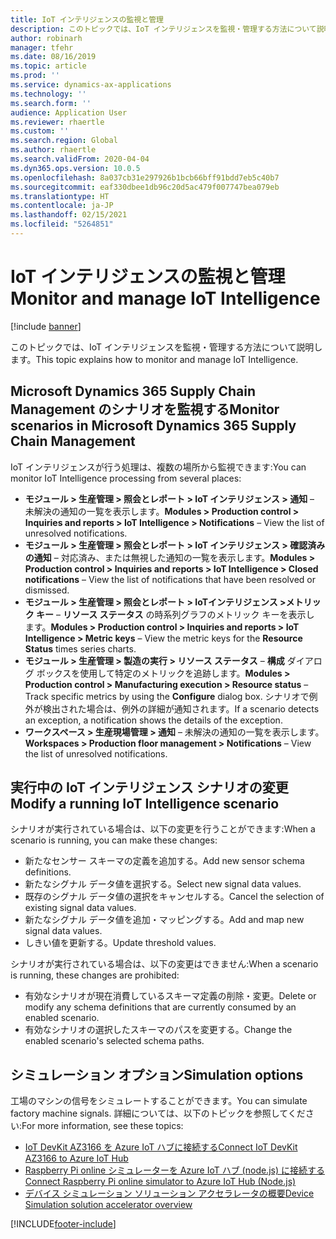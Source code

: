 ```yaml
---
title: IoT インテリジェンスの監視と管理
description: このトピックでは、IoT インテリジェンスを監視・管理する方法について説明します。
author: robinarh
manager: tfehr
ms.date: 08/16/2019
ms.topic: article
ms.prod: ''
ms.service: dynamics-ax-applications
ms.technology: ''
ms.search.form: ''
audience: Application User
ms.reviewer: rhaertle
ms.custom: ''
ms.search.region: Global
ms.author: rhaertle
ms.search.validFrom: 2020-04-04
ms.dyn365.ops.version: 10.0.5
ms.openlocfilehash: 8a037cb31e297926b1bcb66bff91bdd7eb5c40b7
ms.sourcegitcommit: eaf330dbee1db96c20d5ac479f007747bea079eb
ms.translationtype: HT
ms.contentlocale: ja-JP
ms.lasthandoff: 02/15/2021
ms.locfileid: "5264851"
---
```

# <a name="monitor-and-manage-iot-intelligence"></a><span data-ttu-id="6e36a-103">IoT インテリジェンスの監視と管理</span><span class="sxs-lookup"><span data-stu-id="6e36a-103">Monitor and manage IoT Intelligence</span></span>

[!include [banner](../../includes/banner.md)]

<span data-ttu-id="6e36a-104">このトピックでは、IoT インテリジェンスを監視・管理する方法について説明します。</span><span class="sxs-lookup"><span data-stu-id="6e36a-104">This topic explains how to monitor and manage IoT Intelligence.</span></span>

## <a name="monitor-scenarios-in-microsoft-dynamics-365-supply-chain-management"></a><a id="monitor-scenarios"></a><span data-ttu-id="6e36a-105">Microsoft Dynamics 365 Supply Chain Management のシナリオを監視する</span><span class="sxs-lookup"><span data-stu-id="6e36a-105">Monitor scenarios in Microsoft Dynamics 365 Supply Chain Management</span></span>

<span data-ttu-id="6e36a-106">IoT インテリジェンスが行う処理は、複数の場所から監視できます:</span><span class="sxs-lookup"><span data-stu-id="6e36a-106">You can monitor IoT Intelligence processing from several places:</span></span>

+ <span data-ttu-id="6e36a-107">**モジュール \> 生産管理 \> 照会とレポート \> IoT インテリジェンス \> 通知** – 未解決の通知の一覧を表示します。</span><span class="sxs-lookup"><span data-stu-id="6e36a-107">**Modules \> Production control \> Inquiries and reports \> IoT Intelligence \> Notifications** – View the list of unresolved notifications.</span></span>
+ <span data-ttu-id="6e36a-108">**モジュール \> 生産管理 \> 照会とレポート \> IoT インテリジェンス \> 確認済みの通知** – 対応済み、または無視した通知の一覧を表示します。</span><span class="sxs-lookup"><span data-stu-id="6e36a-108">**Modules \> Production control \> Inquiries and reports \> IoT Intelligence \> Closed notifications** – View the list of notifications that have been resolved or dismissed.</span></span>
+ <span data-ttu-id="6e36a-109">**モジュール \> 生産管理 \> 照会とレポート \> IoTインテリジェンス \>メトリック キー** – **リソース ステータス** の時系列グラフのメトリック キーを表示し ます。</span><span class="sxs-lookup"><span data-stu-id="6e36a-109">**Modules \> Production control \> Inquiries and reports \> IoT Intelligence \> Metric keys** – View the metric keys for the **Resource Status** times series charts.</span></span>
+ <span data-ttu-id="6e36a-110">**モジュール \> 生産管理 \> 製造の実行 \> リソース ステータス** – **構成** ダイアログ ボックスを使用して特定のメトリックを追跡します。</span><span class="sxs-lookup"><span data-stu-id="6e36a-110">**Modules \> Production control \> Manufacturing execution \> Resource status** – Track specific metrics by using the **Configure** dialog box.</span></span> <span data-ttu-id="6e36a-111">シナリオで例外が検出された場合は、例外の詳細が通知されます。</span><span class="sxs-lookup"><span data-stu-id="6e36a-111">If a scenario detects an exception, a notification shows the details of the exception.</span></span>
+ <span data-ttu-id="6e36a-112">**ワークスペース \> 生産現場管理 \> 通知** – 未解決の通知の一覧を表示します。</span><span class="sxs-lookup"><span data-stu-id="6e36a-112">**Workspaces \> Production floor management \> Notifications** – View the list of unresolved notifications.</span></span>

## <a name="modify-a-running-iot-intelligence-scenario"></a><span data-ttu-id="6e36a-113">実行中の IoT インテリジェンス シナリオの変更</span><span class="sxs-lookup"><span data-stu-id="6e36a-113">Modify a running IoT Intelligence scenario</span></span>

<span data-ttu-id="6e36a-114">シナリオが実行されている場合は、以下の変更を行うことができます:</span><span class="sxs-lookup"><span data-stu-id="6e36a-114">When a scenario is running, you can make these changes:</span></span>

+ <span data-ttu-id="6e36a-115">新たなセンサー スキーマの定義を追加する。</span><span class="sxs-lookup"><span data-stu-id="6e36a-115">Add new sensor schema definitions.</span></span>
+ <span data-ttu-id="6e36a-116">新たなシグナル データ値を選択する。</span><span class="sxs-lookup"><span data-stu-id="6e36a-116">Select new signal data values.</span></span>
+ <span data-ttu-id="6e36a-117">既存のシグナル データ値の選択をキャンセルする。</span><span class="sxs-lookup"><span data-stu-id="6e36a-117">Cancel the selection of existing signal data values.</span></span>
+ <span data-ttu-id="6e36a-118">新たなシグナル データ値を追加・マッピングする。</span><span class="sxs-lookup"><span data-stu-id="6e36a-118">Add and map new signal data values.</span></span>
+ <span data-ttu-id="6e36a-119">しきい値を更新する。</span><span class="sxs-lookup"><span data-stu-id="6e36a-119">Update threshold values.</span></span>

<span data-ttu-id="6e36a-120">シナリオが実行されている場合は、以下の変更はできません:</span><span class="sxs-lookup"><span data-stu-id="6e36a-120">When a scenario is running, these changes are prohibited:</span></span>

+ <span data-ttu-id="6e36a-121">有効なシナリオが現在消費しているスキーマ定義の削除・変更。</span><span class="sxs-lookup"><span data-stu-id="6e36a-121">Delete or modify any schema definitions that are currently consumed by an enabled scenario.</span></span>
+ <span data-ttu-id="6e36a-122">有効なシナリオの選択したスキーマのパスを変更する。</span><span class="sxs-lookup"><span data-stu-id="6e36a-122">Change the enabled scenario's selected schema paths.</span></span>

## <a name="simulation-options"></a><span data-ttu-id="6e36a-123">シミュレーション オプション</span><span class="sxs-lookup"><span data-stu-id="6e36a-123">Simulation options</span></span>

<span data-ttu-id="6e36a-124">工場のマシンの信号をシミュレートすることができます。</span><span class="sxs-lookup"><span data-stu-id="6e36a-124">You can simulate factory machine signals.</span></span> <span data-ttu-id="6e36a-125">詳細については、以下のトピックを参照してください:</span><span class="sxs-lookup"><span data-stu-id="6e36a-125">For more information, see these topics:</span></span>

+ [<span data-ttu-id="6e36a-126">IoT DevKit AZ3166 を Azure IoT ハブに接続する</span><span class="sxs-lookup"><span data-stu-id="6e36a-126">Connect IoT DevKit AZ3166 to Azure IoT Hub</span></span>](https://docs.microsoft.com/azure/iot-hub/iot-hub-arduino-iot-devkit-az3166-get-started)
+ [<span data-ttu-id="6e36a-127">Raspberry Pi online シミュレーターを Azure IoT ハブ (node.js) に接続する</span><span class="sxs-lookup"><span data-stu-id="6e36a-127">Connect Raspberry Pi online simulator to Azure IoT Hub (Node.js)</span></span>](https://docs.microsoft.com/azure/iot-hub/iot-hub-raspberry-pi-web-simulator-get-started)
+ [<span data-ttu-id="6e36a-128">デバイス シミュレーション ソリューション アクセラレータの概要</span><span class="sxs-lookup"><span data-stu-id="6e36a-128">Device Simulation solution accelerator overview</span></span>](https://docs.microsoft.com/azure/iot-accelerators/iot-accelerators-device-simulation-overview)


[!INCLUDE[footer-include](../../includes/footer-banner.md)]